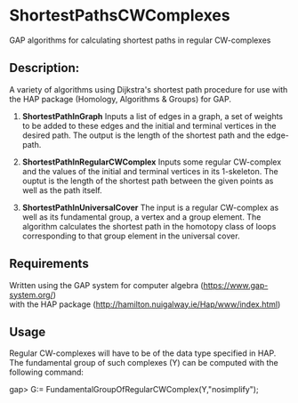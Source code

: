 # ShortestPathsCWComplexes
GAP algorithms for calculating shortest paths in regular CW-complexes

## Description: 

A variety of algorithms using Dijkstra's shortest path procedure for use with the HAP
package (Homology, Algorithms & Groups) for GAP.

1. **ShortestPathInGraph** Inputs a list of edges in a graph, a set of weights to be added to these edges
and the initial and terminal vertices in the desired path. The output is the length of the shortest path
and the edge-path.

2. **ShortestPathInRegularCWComplex** Inputs some regular CW-complex and the values of the initial
and terminal vertices in its 1-skeleton. The ouptut is the length of the shortest
path between the given points as well as the path itself.

3. **ShortestPathInUniversalCover** The input is a regular CW-complex as well as its fundamental
group, a vertex and a group element. The algorithm calculates the shortest path in the homotopy
class of loops corresponding to that group element in the universal cover.

## Requirements

Written using the GAP system for computer algebra (https://www.gap-system.org/)   
with the HAP package (http://hamilton.nuigalway.ie/Hap/www/index.html)

## Usage

Regular CW-complexes will have to be of the data type specified in HAP.
The fundamental group of such complexes (Y) can be computed with the following command:

gap> G:= FundamentalGroupOfRegularCWComplex(Y,"nosimplify");
